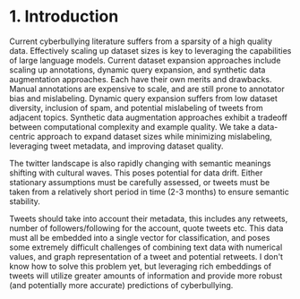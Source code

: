 # 1. Introduction 
Current cyberbullying literature suffers from a sparsity of a high quality data. Effectively scaling up dataset sizes is key to leveraging the capabilities of large language models. Current dataset expansion approaches include scaling up annotations, dynamic query expansion, and synthetic data augmentation approaches. Each have their own merits and drawbacks. Manual annotations are expensive to scale, and are still prone to annotator bias and mislabeling. Dynamic query expansion suffers from low dataset diversity, inclusion of spam, and potential mislabeling of tweets from adjacent topics. Synthetic data augmentation approaches exhibit a tradeoff between computational complexity and example quality. We take a data-centric approach to expand dataset sizes while minimizing mislabeling, leveraging tweet metadata, and improving dataset quality. 

The twitter landscape is also rapidly changing with semantic meanings shifting with cultural waves. This poses potential for data drift. Either stationary assumptions must be carefully assessed, or tweets must be taken from a relatively short period in time (2-3 months) to ensure semantic stability. 

Tweets should take into account their metadata, this includes any retweets, number of followers/following for the account, quote tweets etc. This data must all be embedded into a single vector for classification, and poses some extremely difficult challenges of combining text data with numerical values, and graph representation of a tweet and potential retweets. I don't know how to solve this problem yet, but leveraging rich embeddings of tweets will utilize greater amounts of information and provide more robust (and potentially more accurate) predictions of cyberbullying. 


